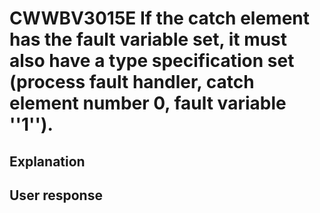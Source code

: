 # CWWBV3015E If the catch element has the fault variable set, it must also have a type specification set (process fault handler, catch element number 0, fault variable ''1'').

## Explanation

## User response